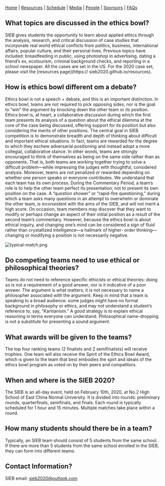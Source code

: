 [Home](https://sieb2020.github.io) &#124; [Resources](https://sieb2020.github.io/resources) &#124; [Schedule](https://sieb2020.github.io/schedule) &#124; [Media](https://sieb2020.github.io/media) &#124; [People](https://sieb2020.github.io/people) &#124; [Sponsors](https://sieb2020.github.io/sponsors) &#124; [FAQs](https://sieb2020.github.io/faqs)

## What topics are discussed in the ethics bowl?

SIEB gives students the opportunity to learn about applied ethics through the analysis, research, and critical discussion of case studies that incorporate real world ethical conflicts from politics, business, international affairs, popular culture, and their personal lives. Previous topics have included: breastfeeding in public, using photoshop in advertising, dating a friend’s ex, ecotourism, criminal background checks, and reporting in a school newspaper. All the cases are set in the US. For the 2020 case set, please visit the [resources page](https:// sieb2020.github.io/resources).

## How is ethics bowl different  om a debate?

Ethics bowl is not a speech + debate, and this is an important distinction. In ethics bowl, teams are not required to pick opposing sides, nor is the goal to “win” the argument by knocking down the other team or its position. Ethics bowl is, at heart, a collaborative discussion during which the first team presents its analysis of a question about the ethical dilemma at the core of the case being discussed, offering support for its position but also considering the merits of other positions. The central goal in SIEB competition is to demonstrate breadth and depth of thinking about difficult and important ethical situations. In fact, teams are rewarded for the degree to which they eschew adversarial positioning and instead adopt a more collegial, collaborative stance. In other words, teams are strongly encouraged to think of themselves as being on the same side rather than as opponents. That is, both teams are working together trying to solve a difficult problem—while impressing the judges with thoughtful, considered analysis. Moreover, teams are not penalized or rewarded depending on whether one person speaks or everyone contributes. We understand that each team has its own process.
During the Commentary Period, a team’s role is to help the other team perfect its presentation, not to present its own position on the case. A “question shower” or “rapid-fire questioning,” during which a team asks many questions in an attempt to overwhelm or dominate the other team, is inconsistent with the aims of the SIEB, and will not merit a high score.
On occasion, team members may discover that they want to modify or perhaps change an aspect of their initial position as a result of the second team’s commentary. However, because the ethics bowl is about ethical inquiry, and changing one’s mind can be considered a sign of fluid rather than crystallized intelligence—a hallmark of higher- order thinking—changing or modifying a position is not necessarily negative.  

![typical-match.png](http://ww1.sinaimg.cn/large/a11167d9gy1ga8trzf494j20ix0hsafw.jpg)  

## Do competing teams need to use ethical or philosophical theories?

Teams do not need to reference specific ethicists or ethical theories: doing so is not a requirement of a good answer, nor is it indicative of a poor answer. The argument is what matters; it is not necessary to name a philosopher associated with the argument. Keep in mind that a team is speaking to a broad audience: some judges might have no formal background in philosophy or ethics, and may not understand a student’s reference to, say, “Kantianism.” A good strategy is to explain ethical reasoning in terms everyone can understand. Philosophical name-dropping is not a substitute for presenting a sound argument.  

## What awards will be given to the teams?

The top four ranking teams (2 finalists and 2 semifinalists) will receive trophies. One team will also receive the Spirit of the Ethics Bowl Award, which is given to the team that best embodies the spirt and ideals of the ethics bowl program as voted on by their peers and competitors.  

## When and where is the SIEB 2020?

The SIEB is an all-day event, held on February 10th, 2020, at No.2 High School of East China Normal University. It is divided into rounds: preliminary rounds, quarterfinals, semifinals, and finals. Each round is typically scheduled for 1 hour and 15 minutes. Multiple matches take place within a round.  

## How many students should there be in a team?

Typically, an SIEB team should consist of 5 students from the same school. If there are more than 5 students from the same school enrolled in the SIEB, they can form into different teams.  

## Contact Information?
SIEB email: sieb2020@outlook.com
